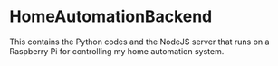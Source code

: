# HomeAutomationBackend
This contains the Python codes and the NodeJS server that runs on a Raspberry Pi for controlling my home automation system.
